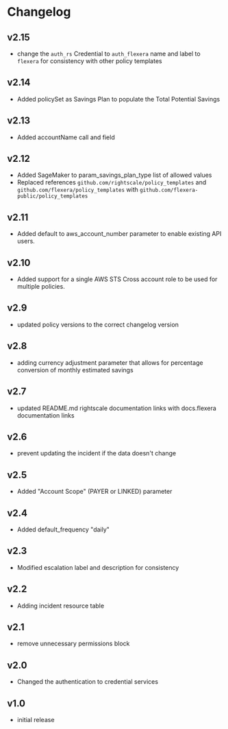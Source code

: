# Changelog

## v2.15

- change the `auth_rs` Credential to `auth_flexera` name and label to `flexera` for consistency with other policy templates 

## v2.14

- Added policySet as Savings Plan to populate the Total Potential Savings

## v2.13

- Added accountName call and field

## v2.12

- Added SageMaker to param_savings_plan_type list of allowed values
- Replaced references `github.com/rightscale/policy_templates` and `github.com/flexera/policy_templates` with `github.com/flexera-public/policy_templates`

## v2.11

- Added default to aws_account_number parameter to enable existing API users.

## v2.10

- Added support for a single AWS STS Cross account role to be used for multiple policies.

## v2.9

- updated policy versions to the correct changelog version

## v2.8

- adding currency adjustment parameter that allows for percentage conversion of monthly estimated savings

## v2.7

- updated README.md rightscale documentation links with docs.flexera documentation links

## v2.6

- prevent updating the incident if the data doesn't change

## v2.5

- Added "Account Scope" (PAYER or LINKED) parameter

## v2.4

- Added default_frequency "daily"

## v2.3

- Modified escalation label and description for consistency

## v2.2

- Adding incident resource table

## v2.1

- remove unnecessary permissions block

## v2.0

- Changed the authentication to credential services

## v1.0

- initial release
